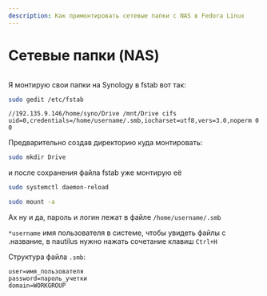 ```yaml
---
description: Как примонтировать сетевые папки с NAS в Fedora Linux
---
```


# Сетевые папки (NAS)

<figure><img src="../../../.gitbook/assets/dsdsajhhhhhhhhhhhhhhhhh.png" alt=""><figcaption></figcaption></figure>

Я монтирую свои папки на Synology в fstab вот так:

```bash
sudo gedit /etc/fstab
```

`//192.135.9.146/home/syno/Drive /mnt/Drive cifs uid=0,credentials=/home/username/.smb,iocharset=utf8,vers=3.0,noperm 0 0`

Предварительно создав директорию куда монтировать:

```bash
sudo mkdir Drive
```

и после сохранения файла fstab уже монтирую её

```bash
sudo systemctl daemon-reload
```

```bash
sudo mount -a
```

Ах ну и да, пароль и логин лежат в файле `/home/username/.smb`

`*username` имя пользователя в системе, чтобы увидеть файлы с .название, в nautilus нужно нажать сочетание клавиш `Ctrl+H`

Структура файла `.smb`:

```
user=имя_пользователя
password=пароль_учетки
domain=WORKGROUP
```

